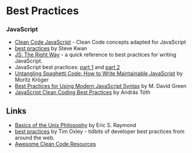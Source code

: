 # Best Practices

### JavaScript

- [Clean Code JavaScript](https://github.com/ryanmcdermott/clean-code-javascript#clean-code-javascript) - Clean Code concepts adapted for JavaScript
- [best practices](https://github.com/stevekwan/best-practices/blob/master/javascript/best-practices.md) by Steve Kwan
- [JS: The Right Way](https://jstherightway.org/) - a quick reference to best practices for writing JavaScript.
- JavaScript best practices: [part 1](https://www.thinkful.com/learn/javascript-best-practices-1/) and [part 2](https://www.thinkful.com/learn/javascript-best-practices-2/)
- [Untangling Spaghetti Code: How to Write Maintainable JavaScript](https://www.sitepoint.com/write-maintainable-javascript/) by Moritz Kröger
- [Best Practices for Using Modern JavaScript Syntax](https://www.sitepoint.com/modern-javascript-best-practices/) by M. David Green
- [JavaScript Clean Coding Best Practices](https://blog.risingstack.com/javascript-clean-coding-best-practices-node-js-at-scale/) by András Tóth

## Links

- [Basics of the Unix Philosophy](http://www.catb.org/~esr/writings/taoup/html/ch01s06.html) by Eric S. Raymond
- [best practices](https://github.com/timoxley/best-practices) by Tim Oxley - tidbits of developer best practices from around the web.
- [Awesome Clean Code Resources](https://github.com/abiodunjames/Awesome-Clean-Code-Resources)
